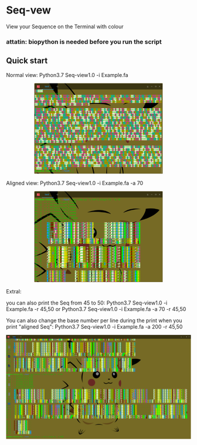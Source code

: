 # Seq-vew
View your Sequence on the Terminal with colour

### attatin: biopython is needed before you run the script

## Quick start

Normal view:
Python3.7 Seq-view1.0 -i Example.fa


<p align="center">
  <img src="https://github.com/Karobben/Seq-vew/blob/master/Seq-1.png" width="350" title="hover text">
</p>


Aligned view:
Python3.7 Seq-view1.0 -i Example.fa -a 70

<p align="center">
  <img src="https://github.com/Karobben/Seq-vew/blob/master/Seq-3.png" width="350" title="hover text">
</p>


Extral:

you can also print the Seq from 45 to 50:
Python3.7 Seq-view1.0 -i Example.fa -r 45,50
or
Python3.7 Seq-view1.0 -i Example.fa -a 70 -r 45,50

You can also change the base number per line during the print when you print "aligned Seq":
Python3.7 Seq-view1.0 -i Example.fa -a 200 -r 45,50

<p align="center">
  <img src="https://github.com/Karobben/Seq-vew/blob/master/Seq-5.png" width="600" title="hover text">
</p>
